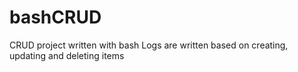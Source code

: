 # bashCRUD
CRUD project written with bash
Logs are written based on creating, updating and deleting items
